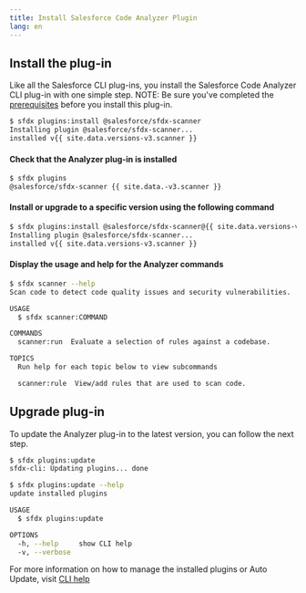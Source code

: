 ```yaml
---
title: Install Salesforce Code Analyzer Plugin
lang: en
---
```


## Install the plug-in

Like all the Salesforce CLI plug-ins, you install the Salesforce Code Analyzer CLI plug-in with one simple step. NOTE: Be sure you've completed the [prerequisites](./en/getting-started/prerequisites/) before you install this plug-in.


```bash
$ sfdx plugins:install @salesforce/sfdx-scanner
Installing plugin @salesforce/sfdx-scanner...
installed v{{ site.data.versions-v3.scanner }} 
```

#### Check that the Analyzer plug-in is installed
```bash
$ sfdx plugins
@salesforce/sfdx-scanner {{ site.data.-v3.scanner }}
```
#### Install or upgrade to a specific version using the following command
```bash
$ sfdx plugins:install @salesforce/sfdx-scanner@{{ site.data.versions-v3.scanner }}
Installing plugin @salesforce/sfdx-scanner... 
installed v{{ site.data.versions-v3.scanner }}
```

#### Display the usage and help for the Analyzer commands
```bash
$ sfdx scanner --help
Scan code to detect code quality issues and security vulnerabilities.

USAGE
  $ sfdx scanner:COMMAND

COMMANDS
  scanner:run  Evaluate a selection of rules against a codebase.

TOPICS
  Run help for each topic below to view subcommands

  scanner:rule  View/add rules that are used to scan code.

```

## Upgrade plug-in
To update the Analyzer plug-in to the latest version, you can follow the next step.

```bash
$ sfdx plugins:update
sfdx-cli: Updating plugins... done

$ sfdx plugins:update --help
update installed plugins

USAGE
  $ sfdx plugins:update

OPTIONS
  -h, --help     show CLI help
  -v, --verbose

```

For more information on how to manage the installed plugins or Auto Update, visit [CLI help](https://developer.salesforce.com/docs/atlas.en-us.sfdx_setup.meta/sfdx_setup/sfdx_setup_update_cli.htm#sfdx_setup_update_cli)


